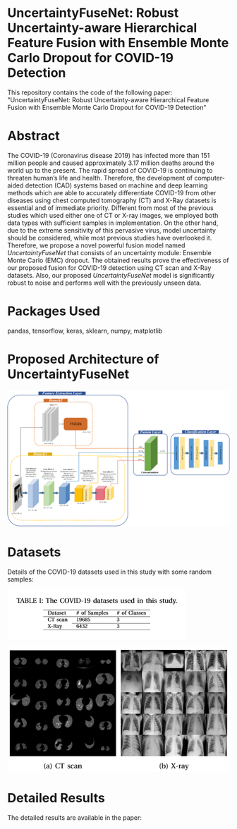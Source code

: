 # UncertaintyFuseNet: Robust Uncertainty-aware Hierarchical Feature Fusion with Ensemble Monte Carlo Dropout for COVID-19 Detection
This repository contains the code of the following paper: "UncertaintyFuseNet: Robust Uncertainty-aware Hierarchical Feature Fusion with Ensemble Monte Carlo Dropout for COVID-19 Detection"

# Abstract
The COVID-19 (Coronavirus disease 2019) has infected more than 151 million people and caused approximately 3.17 million deaths around the world up to the present. The rapid spread of COVID-19 is continuing to threaten human’s life and health. Therefore, the development of computer-aided detection (CAD) systems based on machine and deep learning methods which are able to accurately differentiate COVID-19 from other diseases using chest computed tomography (CT) and X-Ray datasets is essential and of immediate priority. Different from most of the previous studies which used either one of CT or X-ray images, we employed both data types with sufficient samples in implementation. On the other hand, due to the extreme sensitivity of this pervasive virus, model uncertainty should be considered, while most previous studies have overlooked it. Therefore, we propose a novel powerful fusion model named _UncertaintyFuseNet_ that consists of an uncertainty module: Ensemble Monte Carlo (EMC) dropout. The obtained results prove the effectiveness of our proposed fusion for COVID-19 detection using CT scan and X-Ray datasets. Also, our proposed _UncertaintyFuseNet_ model is significantly robust to noise and performs well with the previously unseen data. 

# Packages Used
pandas, tensorflow, keras, sklearn, numpy, matplotlib

# Proposed Architecture of UncertaintyFuseNet

![Test Image 1](UncertaintyFuseNet.png)


# Datasets
Details of the COVID-19 datasets used in this study with some random samples: 

![Test Image 1](Datasets.PNG)

![Test Image 1](Samples.PNG)

# Detailed Results
The detailed results are available in the paper: 
